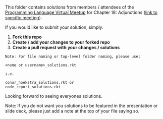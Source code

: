 This folder contains solutions from members / attendees of the [Programming Language Virtual Meetup](https://www.meetup.com/Programming-Languages-Toronto-Meetup/) for Chapter 18: Adjunctions ([link to specific meeting](https://www.meetup.com/Programming-Languages-Toronto-Meetup/events/279430881/)).

If you would like to submit your solution, simply:

1. **Fork this repo**
2. **Create / add your changes to your forked repo**
3. **Create a pull request with your changes / solutions**
```
Note: For file naming or top-level folder naming, please use:

<name or username>_solutions.rkt

i.e.

conor_hoekstra_solutions.rkt or
code_report_solutions.rkt
```

Looking forward to seeing everyones solutions.

Note: If you do not want you solutions to be featured in the presentation or slide deck, please just add a note at the top of your file saying so.
